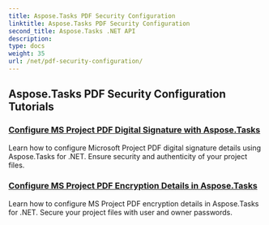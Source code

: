 ```yaml
---
title: Aspose.Tasks PDF Security Configuration
linktitle: Aspose.Tasks PDF Security Configuration
second_title: Aspose.Tasks .NET API
description: 
type: docs
weight: 35
url: /net/pdf-security-configuration/
---
```


## Aspose.Tasks PDF Security Configuration Tutorials
### [Configure MS Project PDF Digital Signature with Aspose.Tasks](./pdf-digital-signature-details/)
Learn how to configure Microsoft Project PDF digital signature details using Aspose.Tasks for .NET. Ensure security and authenticity of your project files.
### [Configure MS Project PDF Encryption Details in Aspose.Tasks](./pdf-encryption-details/)
Learn how to configure MS Project PDF encryption details in Aspose.Tasks for .NET. Secure your project files with user and owner passwords.